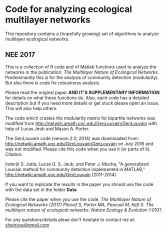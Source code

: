 # Code for analyzing ecological multilayer networks

This repository contains a (hopefully growing) set of algorithms to analyze multilayer ecological networks.

## NEE 2017

This is a collection of R code and of Matlab functions used to analyze the networks in the publication: *The Multilayer Nature of Ecological Networks*. Predominantly this is for the analysis of community detection (modularity). But also there is code for robustness analysis.

Please read the original paper **AND IT'S SUPPLEMENTARY INFORMATION** for details on what these functions do. Also, each code has a detailed description but if you need more details or get stuck please open an issue. This will also help others.

The code which creates the modularity matrix for bipartite networks was modified from http://netwiki.amath.unc.edu/GenLouvain/GenLouvain with help of Lucas Jeub and Mason A. Porter.

The GenLouvain code (version 2.0, 2014) was downloaded from: http://netwiki.amath.unc.edu/GenLouvain/GenLouvain on July 2016 and was not modified. Please cite this code when you use it (or parts of it). Citation:

Inderjit S. Jutla, Lucas G. S. Jeub, and Peter J. Mucha, "A generalized Louvain method for community detection implemented in MATLAB," http://netwiki.amath.unc.edu/GenLouvain (2011-2014).

If you want to replicate the results in the paper you should use the code with the data set in the folder **Data**

Please cite the paper when you use the code.
 *The Multilayer Nature of Ecological Networks (2017) Pilosof S, Porter MA, Pascual M, Kefi S. The multilayer nature of ecological networks. Nature Ecology & Evolution 1:0101.* 

For any questions/details pleae don't hesitate to contact me at: shainova@gmail.com
